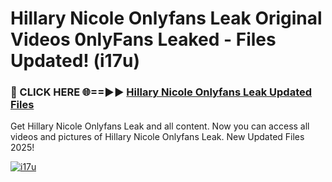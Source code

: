 # Hillary Nicole Onlyfans Leak Original Videos 0nlyFans Leaked - Files Updated! (i17u)

<h3>🔴 CLICK HERE 🌐==►► <a href="https://tinyurl.com/ms9xzufz" rel="nofollow">Hillary Nicole Onlyfans Leak Updated Files</a></h3>

Get Hillary Nicole Onlyfans Leak and all content. Now you can access all videos and pictures of Hillary Nicole Onlyfans Leak. New Updated Files 2025!

[![i17u](https://i.imgur.com/PQ7UWWw.gif)](https://tinyurl.com/ms9xzufz)
